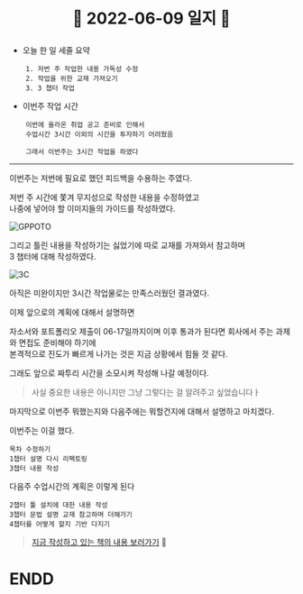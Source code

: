 # <p align="center">:date: 2022-06-09 일지 :date: </p>

- 오늘 한 일 세줄 요약
```
    1. 저번 주 작업한 내용 가독성 수정
    2. 작업을 위한 교재 가져오기
    3. 3 챕터 작업
```

- 이번주 작업 시간

```
    이번에 올라온 취업 공고 준비로 인해서
    수업시간 3시간 이외의 시간을 투자하기 어려웠음
    
    그래서 이번주는 3시간 작업을 하였다
```



- - -

이번주는 저번에 필요로 했던 피드백을 수용하는 주였다.

저번 주 시간에 쫓겨 무지성으로 작성한 내용을 수정하였고  
나중에 넣어야 할 이미지들의 가이드를 작성하였다.

![GPPOTO](https://user-images.githubusercontent.com/70933806/172751487-817e64f7-8f48-4ce1-8a87-353012967818.png)



그리고 틀린 내용을 작성하기는 싫었기에 따로 교재를 가져와서 참고하며  
3 챕터에 대해 작성하였다.

![3C](https://user-images.githubusercontent.com/70933806/172751675-3d8a9623-1857-4c0b-8ab5-55a07150bd89.png)

아직은 미완이지만 3시간 작업물로는 만족스러웠던 결과였다.





이제 앞으로의 계획에 대해서 설명하면

자소서와 포트폴리오 제출이 06-17일까지이며 이후 통과가 된다면 회사에서 주는 과제와 면접도 준비해야 하기에  
본격적으로 진도가 빠르게 나가는 것은 지금 상황에서 힘들 것 같다.

그래도 앞으로 짜투리 시간을 소모시켜 작성해 나갈 예정이다.

> 사실 중요한 내용은 아니지만 그냥 그렇다는 걸 알려주고 싶었습니다ㅏ


마지막으로 이번주 뭐했는지와 다음주에는 뭐할건지에 대해서 설명하고 마치겠다.

이번주는 이걸 했다.

```
목차 수정하기
1챕터 설명 다시 리팩토링
3챕터 내용 작성
```
다음주 수업시간의 계획은 이렇게 된다
```
2챕터 툴 설치에 대한 내용 작성
3챕터 문법 설명 교재 참고하며 더해가기
4챕터를 어떻게 할지 기반 다지기
```

> [지금 작성하고 있는 책의 내용 보러가기](https://github.com/KMJ1324/GameProgrammingDiary/blob/main/ThisIsBook.md) :closed_book:

# ENDD

